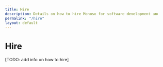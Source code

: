 ```yaml
---
title: Hire
description: Details on how to hire Monoso for software development and design services.
permalink: "/hire"
layout: default
---
```


# Hire

[TODO: add info on how to hire]
